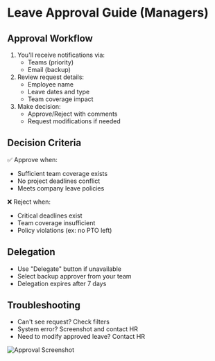 # Leave Approval Guide (Managers)

## Approval Workflow
1. You'll receive notifications via:
   - Teams (priority)
   - Email (backup)
2. Review request details:
   - Employee name
   - Leave dates and type
   - Team coverage impact
3. Make decision:
   - Approve/Reject with comments
   - Request modifications if needed

## Decision Criteria
✅ Approve when:
- Sufficient team coverage exists
- No project deadlines conflict
- Meets company leave policies

❌ Reject when:
- Critical deadlines exist
- Team coverage insufficient
- Policy violations (ex: no PTO left)

## Delegation
- Use "Delegate" button if unavailable
- Select backup approver from your team
- Delegation expires after 7 days

## Troubleshooting
- Can't see request? Check filters
- System error? Screenshot and contact HR
- Need to modify approved leave? Contact HR

![Approval Screenshot](screenshots/approval-flow.png)
